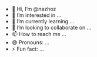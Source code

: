 - 👋 Hi, I’m @nazhoz
- 👀 I’m interested in ...
- 🌱 I’m currently learning ...
- 💞️ I’m looking to collaborate on ...
- 📫 How to reach me ...
- 😄 Pronouns: ...
- ⚡ Fun fact: ...

<!---
nazhoz/nazhoz is a ✨ special ✨ repository because its `README.md` (this file) appears on your GitHub profile.
You can click the Preview link to take a look at your changes.
--->
